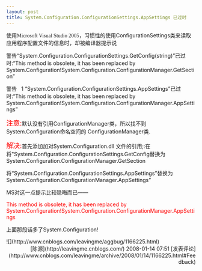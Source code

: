 ```yaml
---
layout: post
title: System.Configuration.ConfigurationSettings.AppSettings 已过时
---
```

<div class="date">使用<font face="Verdana">Microsoft Visual Studio 2005</font>，习惯性的使用ConfigurationSettings类来读取应用程序配置文件的信息时，却被编译器提示说</div>
<div class="cnt">

警告“System.Configuration.ConfigurationSettings.GetConfig(string)”已过时:“This method is obsolete, it has been replaced by System.Configuration!System.Configuration.ConfigurationManager.GetSection”

警告&nbsp;&nbsp; 1 “System.Configuration.ConfigurationSettings.AppSettings”已过时:“This method is obsolete, it has been replaced by System.Configuration!System.Configuration.ConfigurationManager.AppSettings” 

<font color="#ff0000" size="4">注意:</font>默认没有引用ConfigurationManager类，所以找不到System.Configuration命名空间的 ConfigurationManager类.

<font color="#ff0000" size="4">解决:</font>首先添加加对System.Configuration.dll 文件的引用;:在将"System.Configuration.ConfigurationSettings.GetConfig替换为System.Configuration.ConfigurationManager.GetSection

将“System.Configuration.ConfigurationSettings.AppSettings”替换为System.Configuration.ConfigurationManager.AppSettings” 

MS对这一点提示比较隐晦而已——

<font color="#ff0000">This method is obsolete, it has been replaced by System.Configuration!System.Configuration.ConfigurationManager.AppSettings</font>

上面那段话多了System.Configuration!

</div>
![](http://www.cnblogs.com/leavingme/aggbug/1166225.html)

<div align="right">[陈源](http://leavingme.cnblogs.com/) 2008-01-14 07:51 [发表评论](http://www.cnblogs.com/leavingme/archive/2008/01/14/1166225.html#Feedback)</div>